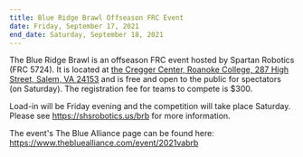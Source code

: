 ```yaml
---
title: Blue Ridge Brawl Offseason FRC Event
date: Friday, September 17, 2021
end_date: Saturday, September 18, 2021
---
```


The Blue Ridge Brawl is an offseason FRC event hosted by Spartan Robotics (FRC 5724).
It is located at
<a class="link" href="https://goo.gl/maps/KM1eAnNmTxAHhDZ89" target="_blank">
  the Cregger Center, Roanoke College,
  287 High Street,
  Salem, VA 24153</a>
and is free and open to the public for spectators (on Saturday). The registration fee for teams
to compete is $300.


Load-in will be Friday evening and the competition will take place Saturday.
Please see
<a class="link breakall" target="_blank" href="https://shsrobotics.us/brb">
  https://shsrobotics.us/brb</a>
for more information.


The event's The Blue Alliance page can be found here:
<a class="link breakall" target="_blank" href="https://www.thebluealliance.com/event/2021vabrb">
  https://www.thebluealliance.com/event/2021vabrb
</a>
